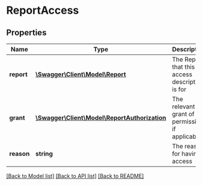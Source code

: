 # ReportAccess

## Properties
Name | Type | Description | Notes
------------ | ------------- | ------------- | -------------
**report** | [**\Swagger\Client\Model\Report**](Report.md) | The Report that this access description is for | [optional] 
**grant** | [**\Swagger\Client\Model\ReportAuthorization**](ReportAuthorization.md) | The relevant grant of permission, if applicable | [optional] 
**reason** | **string** | The reason for having access | [optional] 

[[Back to Model list]](../README.md#documentation-for-models) [[Back to API list]](../README.md#documentation-for-api-endpoints) [[Back to README]](../README.md)


